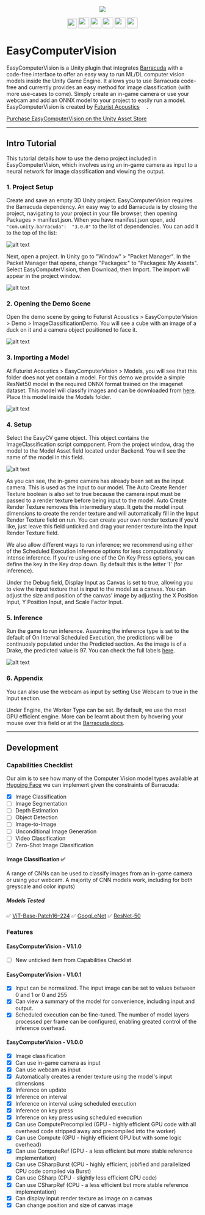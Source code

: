 <p align="center">
  <img src="https://github.com/FuturistAcoustics/EasyComputerVision/blob/main/Images/EasyComputerVision%20Logo%20192x192.png">
</p>
<p align="center">
  <a href="https://futuristacoustics.com/"><img src="https://futuristacoustics.com/wp-content/uploads/2023/09/Futurist-Acoustics-Logo-Favicon.png" width=25px></a>
  <a href="https://www.linkedin.com/company/futurist-acoustics/"><img src="https://raw.githubusercontent.com/gauravghongde/social-icons/9d939e1c5b7ea4a24ac39c3e4631970c0aa1b920/SVG/White/LinkedIN_white.svg" width=28px></a>
  <a href="https://www.youtube.com/@futuristacoustics"><img src="https://raw.githubusercontent.com/gauravghongde/social-icons/9d939e1c5b7ea4a24ac39c3e4631970c0aa1b920/SVG/White/Youtube_white.svg" width=28px></a>
  <a href="https://www.reddit.com/r/FuturistAcoustics/"><img src="https://raw.githubusercontent.com/gauravghongde/social-icons/9d939e1c5b7ea4a24ac39c3e4631970c0aa1b920/SVG/White/Reddit_white.svg" width=28px></a>
  <a href="https://twitter.com/FutAcoustics"><img src="https://raw.githubusercontent.com/gauravghongde/social-icons/9d939e1c5b7ea4a24ac39c3e4631970c0aa1b920/SVG/White/Twitter_white.svg" width=28px></a>
  <a href="https://github.com/FuturistAcoustics"><img src="https://raw.githubusercontent.com/gauravghongde/social-icons/9d939e1c5b7ea4a24ac39c3e4631970c0aa1b920/SVG/White/Github_white.svg" width=28px></a>
</p>

# EasyComputerVision
EasyComputerVision is a Unity plugin that integrates [Barracuda](https://docs.unity3d.com/Packages/com.unity.barracuda@3.0/manual/TensorHandling.html) with a code-free interface to offer an easy way to run ML/DL computer vision models inside the Unity Game Engine. It allows you to use Barracuda code-free and currently provides an easy method for image classification (with more use-cases to come). Simply create an in-game camera or use your webcam and add an ONNX model to your project to easily run a model. EasyComputerVision is created by [Futurist Acoustics](https://futuristacoustics.com/) <a href="https://futuristacoustics.com/"><img src="https://futuristacoustics.com/wp-content/uploads/2022/12/Media-Asset-Logo-1024%E2%80%8A%C3%97%E2%80%8A1130-928x1024.png" width=14px></a>.

[Purchase EasyComputerVision on the Unity Asset Store](https://u3d.as/37DT) <a href="https://u3d.as/37DT"><img src="https://github.com/FuturistAcoustics/EasyComputerVision/raw/main/Images/EasyComputerVision%20Logo%20192x192.png" width=14px></a>

-----


## Intro Tutorial
This tutorial details how to use the demo project included in EasyComputerVision, which involves using an in-game camera as input to a neural network for image classification and viewing the output.

### 1. Project Setup
Create and save an empty 3D Unity project. EasyComputerVision requires the Barracuda dependency. An easy way to add Barracuda is by closing the project, navigating to your project in your file browser, then opening Packages > manifest.json. When you have manifest.json open, add 
`"com.unity.barracuda":  "3.0.0"` to the list of dependencies. You can add it to the top of the list:

![alt text](https://github.com/FuturistAcoustics/EasyComputerVision/blob/main/Images/Tutorial_01.png?raw=true "Tutorial_1")

Next, open a project. In Unity go to "Window" > "Packet Manager". In the Packet Manager that opens, change "Packages:" to "Packages: My Assets". Select EasyComputerVision, then Download, then Import. The import will appear in the project window.

![alt text](https://github.com/FuturistAcoustics/EasyComputerVision/blob/main/Images/Tutorial_02.png?raw=true "Tutorial_2")

### 2. Opening the Demo Scene
Open the demo scene by going to Futurist Acoustics > EasyComputerVision > Demo > ImageClassificationDemo. You will see a cube with an image of a duck on it and a camera object positioned to face it.

![alt text](https://github.com/FuturistAcoustics/EasyComputerVision/blob/main/Images/Tutorial_03.png?raw=true "Tutorial_3")

### 3. Importing a Model
At Futurist Acoustics > EasyComputerVision > Models, you will see that this folder does not yet contain a model. For this demo we provide a simple ResNet50 model in the required ONNX format trained on the imagenet dataset. This model will classify images and can be downloaded from [here](https://github.com/FuturistAcoustics/EasyCV/tree/main/Models). Place this model inside the Models folder.

![alt text](https://github.com/FuturistAcoustics/EasyComputerVision/blob/main/Images/Tutorial_04.png?raw=true "Tutorial_4")

### 4. Setup
Select the EasyCV game object. This object contains the ImageClassification script compponent. From the project window, drag the model to the Model Asset field located under Backend. You will see the name of the model in this field.

![alt text](https://github.com/FuturistAcoustics/EasyComputerVision/blob/main/Images/Tutorial_05.png?raw=true "Tutorial_5")

As you can see, the in-game camera has already been set as the input camera. This is used as the input to our model. The Auto Create Render Texture boolean is also set to true because the camera input must be passed to a render texture before being input to the model. Auto Create Render Texture removes this intermediary step. It gets the model input dimensions to create the render texture and will automatically fill in the Input Render Texture field on run. You can create your own render texture if you'd like, just leave this field unticked and drag your render texture into the Input Render Texture field.

We also allow different ways to run inference; we recommend using either of the Scheduled Execution inference options for less computationally intense inference. If you're using one of the On Key Press options, you can define the key in the Key drop down. By default this is the letter 'I' (for inference).

Under the Debug field, Display Input as Canvas is set to true, allowing you to view the input texture that is input to the model as a canvas. You can adjust the size and position of the canvas' image by adjusting the X Position Input, Y Position Input, and Scale Factor Input.

### 5. Inference
Run the game to run inference. Assuming the inference type is set to the default of On Interval Scheduled Execution, the predictions will be continuosly populated under the Predicted section. As the image is of a Drake, the predicted value is 97. You can check the full labels [here](https://gist.github.com/yrevar/942d3a0ac09ec9e5eb3a).

![alt text](https://github.com/FuturistAcoustics/EasyComputerVision/blob/main/Images/Marketing_02.png?raw=true "Tutorial_6")


### 6. Appendix
You can also use the webcam as input by setting Use Webcam to true in the Input section.

Under Engine, the Worker Type can be set. By default, we use the most GPU efficient engine. More can be learnt about them by hovering your mouse over this field or at the [Barracuda docs](https://docs.unity3d.com/Packages/com.unity.barracuda@3.0/manual/Worker.html).


-----

## Development
### Capabilities Checklist
Our aim is to see how many of the Computer Vision model types available at [Hugging Face](https://huggingface.co/models) we can implement given the constraints of Barracuda:
- [x] Image Classification
- [ ] Image Segmentation
- [ ] Depth Estimation
- [ ] Object Detection
- [ ] Image-to-Image
- [ ] Unconditional Image Generation
- [ ] Video Classification
- [ ] Zero-Shot Image Classification

#### Image Classification ✅
A range of CNNs can be used to classify images from an in-game camera or using your webcam. A majority of CNN models work, including for both greyscale and color inputs)
##### Models Tested
✅ [ViT-Base-Patch16–224](https://huggingface.co/google/vit-base-patch16-224)
✅ [GoogLeNet](https://pytorch.org/hub/pytorch_vision_googlenet/)
✅ [ResNet-50](https://huggingface.co/microsoft/resnet-50)

### Features
#### EasyComputerVision - V1.1.0
- [ ] New unticked item from Capabilities Checklist

#### EasyComputerVision - V1.0.1
- [x] Input can be normalized. The input image can be set to values between 0 and 1 or 0 and 255
- [x] Can view a summary of the model for convenience, including input and output.
- [x] Scheduled execution can be fine-tuned. The number of model layers processed per frame can be configured, enabling greated control of the inference overhead.

#### EasyComputerVision - V1.0.0
- [x] Image classification
- [x] Can use in-game camera as input
- [x] Can use webcam as input
- [x] Automatically creates a render texture using the model's input dimensions
- [x] Inference on update
- [x] Inference on interval
- [x] Inference on interval using scheduled execution
- [x] Inference on key press
- [x] Inference on key press using scheduled execution
- [x] Can use ComputePrecompiled (GPU - highly efficient GPU code with all overhead code stripped away and precompiled into the worker)
- [x] Can use Compute (GPU - highly efficient GPU but with some logic overhead)
- [x] Can use ComputeRef (GPU - a less efficient but more stable reference implementation)
- [x] Can use CSharpBurst (CPU - highly efficient, jobified and parallelized CPU code compiled via Burst)
- [x] Can use CSharp (CPU - slightly less efficient CPU code)
- [x] Can use CSharpRef (CPU - a less efficient but more stable reference implementation)
- [x] Can display input render texture as image on a canvas
- [x] Can change position and size of canvas image
